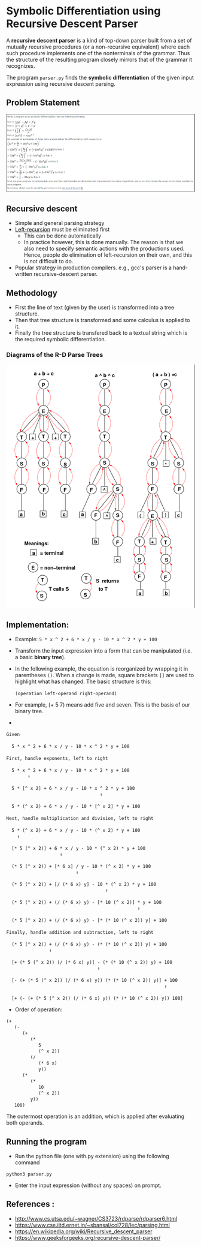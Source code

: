 # Symbolic Differentiation using Recursive Descent Parser
A **recursive descent parser** is a kind of top-down parser built from a set of mutually recursive procedures (or a non-recursive equivalent) where each such procedure implements one of the nonterminals of the grammar. Thus the structure of the resulting program closely mirrors that of the grammar it recognizes.

The program `parser.py` finds the **symbolic differentiation** of the given input expression using recursive descent parsing.

## Problem Statement
![Problem](./Images/Problem_Statement.png?raw=true "Problem")

## Recursive descent
- Simple and general parsing strategy
- [Left-recursion](https://www.gatevidyalay.com/left-recursion-left-recursion-elimination/) must be eliminated first
    - This can be done automatically
    - In practice however, this is done manually. The reason is that we also need to specify semantic actions with the productions used. Hence, people do elimination of left-recursion on their own, and this is not difficult to do.
- Popular strategy in production compilers. e.g., gcc's parser is a hand-written recursive-descent parser.

## Methodology

+ First the line of text (given by the user) is transformed into a tree structure.
+ Then that tree structure is transformed and some calculus is applied to it.
+ Finally the tree structure is transfered back to a textual string which is the required symbolic differentiation.

### Diagrams of the R-D Parse Trees

![R-D Parse Tree](./Images/RDP.png?raw=true "R-D Parse Tree")

## Implementation:

- Example: `5 * x ^ 2 + 6 * x / y - 10 * x ^ 2 * y + 100`
- Transform the input expression into a form that can be manipulated (i.e. a basic **binary tree**).
- In the following example, the equation is reorganized by wrapping it in parentheses `()`. When a change is made, square brackets `[]` are used to highlight what has changed. The basic structure is this:

    `(operation left-operand right-operand)`

- For example, (+ 5 7) means add five and seven. This is the basis of our binary tree.
- 
```
Given

  5 * x ^ 2 + 6 * x / y - 10 * x ^ 2 * y + 100

First, handle exponents, left to right

  5 * x ^ 2 + 6 * x / y - 10 * x ^ 2 * y + 100
        ↑  

  5 * [^ x 2] + 6 * x / y - 10 * x ^ 2 * y + 100
                                   ↑

  5 * (^ x 2) + 6 * x / y - 10 * [^ x 2] * y + 100

Next, handle multiplication and division, left to right

  5 * (^ x 2) + 6 * x / y - 10 * (^ x 2) * y + 100
    ↑

  [* 5 (^ x 2)] + 6 * x / y - 10 * (^ x 2) * y + 100
                    ↑

  (* 5 (^ x 2)) + [* 6 x] / y - 10 * (^ x 2) * y + 100
                          ↑

  (* 5 (^ x 2)) + [/ (* 6 x) y] - 10 * (^ x 2) * y + 100
                                     ↑

  (* 5 (^ x 2)) + (/ (* 6 x) y) - [* 10 (^ x 2)] * y + 100
                                                 ↑

  (* 5 (^ x 2)) + (/ (* 6 x) y) - [* (* 10 (^ x 2)) y] + 100

Finally, handle addition and subtraction, left to right

  (* 5 (^ x 2)) + (/ (* 6 x) y) - (* (* 10 (^ x 2)) y) + 100
                ↑

  [+ (* 5 (^ x 2)) (/ (* 6 x) y)] - (* (* 10 (^ x 2)) y) + 100
                                  ↑

  [- (+ (* 5 (^ x 2)) (/ (* 6 x) y)) (* (* 10 (^ x 2)) y)] + 100
                                                           ↑

  [+ (- (+ (* 5 (^ x 2)) (/ (* 6 x) y)) (* (* 10 (^ x 2)) y)) 100]

```
- Order of operation: 
```
(+ 
   (- 
      (+ 
         (* 
            5 
            (^ x 2)) 
         (/ 
            (* 6 x) 
            y)) 
      (* 
         (* 
            10 
            (^ x 2)) 
         y)) 
   100)
```
The outermost operation is an addition, which is applied after evaluating both operands.

## Running the program 

- Run the python file (one with.py extension) using the following command
```python3
python3 parser.py
```
- Enter the input expression (without any spaces) on prompt.

## References :
- http://www.cs.utsa.edu/~wagner/CS3723/rdparse/rdparser6.html
- https://www.cse.iitd.ernet.in/~sbansal/col728/lec/parsing.html
- https://en.wikipedia.org/wiki/Recursive_descent_parser
- https://www.geeksforgeeks.org/recursive-descent-parser/